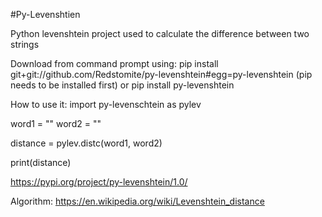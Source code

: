 #Py-Levenshtien

Python levenshtein project used to calculate the difference between two strings

Download from command prompt using:
pip install git+git://github.com/Redstomite/py-levenshtein#egg=py-levenshtein
(pip needs to be installed first)
or
pip install py-levenshtein

How to use it:
import py-levenschtein as pylev

word1 = ""
word2 = ""

distance = pylev.distc(word1, word2)

print(distance)

https://pypi.org/project/py-levenshtein/1.0/

Algorithm:
https://en.wikipedia.org/wiki/Levenshtein_distance

